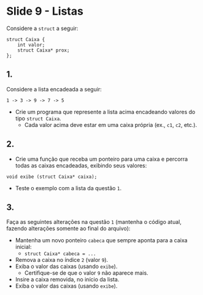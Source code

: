 <meta http-equiv="Content-Type" content="text/html; charset=UTF-8"/></p>        

Slide 9 - Listas
================

Considere a `struct` a seguir:

```
struct Caixa {
    int valor;
    struct Caixa* prox;
};
```

## 1.

Considere a lista encadeada a seguir:

```
1 -> 3 -> 9 -> 7 -> 5
```

- Crie um programa que represente a lista acima encadeando valores do tipo
  `struct Caixa`.
    - Cada valor acima deve estar em uma caixa própria (ex., `c1`, `c2`, etc.).

## 2.

- Crie uma função que receba um ponteiro para uma caixa e percorra todas as
  caixas encadeadas, exibindo seus valores:

```
void exibe (struct Caixa* caixa);
```

- Teste o exemplo com a lista da questão `1`.

## 3.

Faça as seguintes alterações na questão `1` (mantenha o código atual, fazendo
alterações somente ao final do arquivo):

- Mantenha um novo ponteiro `cabeca` que sempre aponta para a caixa inicial:
    - `struct Caixa* cabeca = ...`
- Remova a caixa no índice `2` (valor `9`).
- Exiba o valor das caixas (usando `exibe`).
    - Certifique-se de que o valor `9` não aparece mais.
- Insire a caixa removida, no início da lista.
- Exiba o valor das caixas (usando `exibe`).

